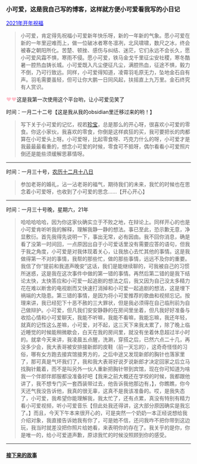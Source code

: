 ### 小可爱，这是我自己写的博客，这样就方便小可爱看我写的小日记


<u><font color='blue'>2021年开年祝福</font></u>

>小可爱，肯定得先祝福小可爱新年快乐呀，新的一年新的气象。愿小可爱在新的一年里迎难而上，做一位破冰者寒冬凛冽，北风啸啸，数尺之冰，终会被春之朝阳所化。苦楚、顿挫、感伤与纠结、迷茫，它们永远不会长久，愿小可爱风霜不惧，寒雨不侵。愿小可爱，铁马金戈千里征尘安社稷，寒冬酷暑一腔热血铸长城。小可爱既入凡尘便征凡尘，满腔热血，征途不惧，毅力不倒，乃可行致远。同样，小可爱得知道，凌霄羽毛原无力，坠地金石自有声。羽毛需要虽轻，但可让你大鹏一日同风起，扶摇直上九万里。金石终究有人赏识。




<p><font color="pink">&hearts;&hearts;</font>这是我第一次使用这个平台哟，让小可爱见笑了</p>


时间：一月二十二号【这是我从我的obsidian里迁移过来的哟！】
>写下关于小可爱的记忆，视若[珍宝](./珍宝阁楼.md)，总是那么的开心呀，很喜欢小可爱的零食。你这小家伙，我喜欢的零食，你倒是这样疯狂的买，我可要把长的肉都算在小可爱头上呀。小可爱呀，比起零食呀、巧克力什么的呀，小可爱才是我最最最看重的，想念小可爱的时候，零食可不抵呀，偶尔看看小可爱照片倒还是能些须缓解思慕情呀。


----


时间：一月三十号，[农历十二月十八日](珍宝阁楼.md)

>参加老哥的婚礼，沾一沾老哥的福气，期待我们的未来，我忙的时候也在思念着小可爱呀，也收到了小可爱的思念……【开心开心】




----

时间：一月三十号晚，星期六，21年

>哈哈哈哈哈，因为你这家伙确实立于不败之地，在辩论上。同样开心的也是小可爱肯听听我的解释，理解我静一静的想法。事已至此，恐示歉无意，净显敷衍。首先我得先说明一下，事出无常，必有因由。我不回你消息，确是看了没第一时间回，一点原因出自于小可爱话里没有需要应答的语句，但我于我之角度，小可爱是对我体现着关心，让我放心去忙其他的事情。这是我做得第一不对的事情，我帮的那些忙，做的那些事情，远远不及你的重要。我信了你“提前和我道声晚安”这话，我们是能继续聊的，可我被自己的习惯所迷惑，这是我在这次事件中做的第一错的事情。再然后第二错的是我下结论太快，太快答应和小可爱一起追剧的想法之后，我又因为自己没太多精力花在难以断舍的电视剧而又快速打消掉和小可爱一起追剧的想法，这是埋下祸端的大隐患。第三错的事情，是因为将小可爱推荐的歌曲和视频忘记。按理来讲，我已经犯下十恶不赦的三大罪状，但是我必须得在自己临刑前为自己做辩护。小可爱，但凡我们安安静静的在房间里坐着，但凡我好好准备与收拾心情和小可爱聊天，我能不听嘛，我能不看嘛，我能忘嘛，我还年轻，就真的记性这么差嘛，小可爱，对不起，这三天下来我太累了，除了晚上临近睡觉的时候能稍微歇会，白天在我的房间里，就没有坐着休息超过半小时的。就拿今天来讲，我凌晨五点醒，洗涮，穿搭之后，已然六点二十几，再没多少会，我大表哥被安排接新郎的皮鞋（前一天忘的），这奇奇怪怪的习俗，哪有女方跑去接宾馆接男方的，之后中途又发现新郎的胸针也落家里了，那可真是气坏我们了，我和我大表哥好说歹说新郎才决定回家之后立马找胸针戴着，而不是叫另外一伙人重新把胸针带到宾馆，现在你可知道为啥我一个伴郎伴郎服都没准备好吧【我来之前大概还在学校的时候，我都跟他讲了，我不想专门买一套西装带过去，他告诉我他那边有，】，你瞧瞧，你今天还气我没告诉他，我真的很无辜，这真不是我该准备的。哎，是我失态了，小可爱，我希望你能理解我，我太忙了，还有点累，真没有特别有精力看小可爱视频，听小可爱音乐【但此处我还得讲，这大部分原因确实是我忘了。】而且，今天下午本来很开心的，可是突然一个奶奶一本正经说想给我介绍对象，我直接告诉她我有你了，可是她不信，还问我咋不把你带到这边玩，我当时就差没把你照片给她看，来表明你的存在了。我关乎的是你，你是唯一的，给小可爱道声歉，原谅我忙的时候没照顾到你的感受。


----


#### [接下来的故事](./yiyi.md)
